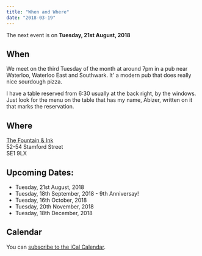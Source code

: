 ```yaml
---
title: "When and Where"
date: "2018-03-19"
---
```


The next event is on **Tuesday, 21st August, 2018**

## When
We meet on the third Tuesday of the month at around 7pm in a pub near Waterloo, Waterloo East and Southwark. It' a modern pub that does really nice sourdough pizza.

I have a table reserved from 6:30 usually at the back right, by the windows. Just look for the menu on the table that has my name, Abizer, written on it that marks the reservation.


## Where

[The Fountain & Ink](http://www.fountainandink.co.uk)</br>
52-54 Stamford Street</br>
SE1 9LX

## Upcoming Dates:

* Tuesday, 21st August, 2018
* Tuesday, 18th September, 2018 - 9th Anniversay!
* Tuesday, 16th October, 2018
* Tuesday, 20th November, 2018
* Tuesday, 18th December, 2018


## Calendar

You can [subscribe to the iCal Calendar](webcal://p03-calendarws.icloud.com/ca/subscribe/1/eVtuCzY9Zg46tw0CtC3Sj7762GdUkJ3vEBDX5fHPmowFYc6Xg7RLgml2Bo-Ti9s4FjGi40O_ycWyEQdiD28NkKu5gKE4zBKK4VADmSeS5OI).